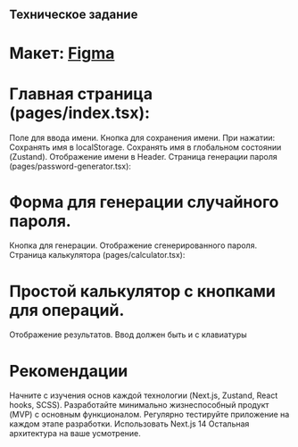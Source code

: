 ## Техническое задание
# Макет: [Figma](https://www.figma.com/design/Pt0Ki5QgCXOcT2qfdqVyx0/Untitled-(Copy)?node-id=2-12433&node-type=canvas&t=fwmH1cWHCbiOtWpQ-0)

# Главная страница (pages/index.tsx):

Поле для ввода имени.
Кнопка для сохранения имени. При нажатии:
Сохранять имя в localStorage.
Сохранять имя в глобальном состоянии (Zustand).
Отображение имени в Header.
Страница генерации пароля (pages/password-generator.tsx):

# Форма для генерации случайного пароля.
Кнопка для генерации.
Отображение сгенерированного пароля.
Страница калькулятора (pages/calculator.tsx):

# Простой калькулятор с кнопками для операций.
Отображение результатов.
Ввод должен быть и с клавиатуры

# Рекомендации
Начните с изучения основ каждой технологии (Next.js, Zustand, React hooks, SCSS).
Разработайте минимально жизнеспособный продукт (MVP) с основным функционалом.
Регулярно тестируйте приложение на каждом этапе разработки.
Использовать Next.js 14
Остальная архитектура на ваше усмотрение.
